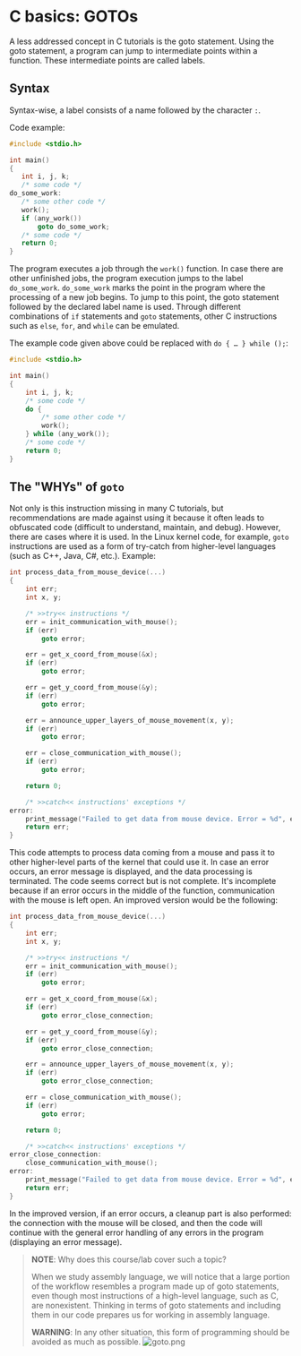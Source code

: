 # C basics: GOTOs

A less addressed concept in C tutorials is the goto statement.
Using the goto statement, a program can jump to intermediate points within a function.
These intermediate points are called labels.

## Syntax

Syntax-wise, a label consists of a name followed by the character `:`.

Code example:

 ```c
#include <stdio.h>

int main()
{
    int i, j, k;
    /* some code */
do_some_work:
    /* some other code */
    work();
    if (any_work())
        goto do_some_work;
    /* some code */
    return 0;
}
```

The program executes a job through the `work()` function.
In case there are other unfinished jobs, the program execution jumps to the label `do_some_work`.
`do_some_work` marks the point in the program where the processing of a new job begins.
To jump to this point, the goto statement followed by the declared label name is used.
Through different combinations of `if` statements and `goto` statements, other C instructions such as `else`, `for`, and `while` can be emulated.

The example code given above could be replaced with `do { … } while ();`:

```c
#include <stdio.h>

int main()
{
    int i, j, k;
    /* some code */
    do {
        /* some other code */
        work();
    } while (any_work());
    /* some code */
    return 0;
}
```

## The "WHYs" of `goto`

Not only is this instruction missing in many C tutorials, but recommendations are made against using it because it often leads to obfuscated code (difficult to understand, maintain, and debug).
However, there are cases where it is used.
In the Linux kernel code, for example, `goto` instructions are used as a form of try-catch from higher-level languages (such as C++, Java, C#, etc.).
Example:

```c
int process_data_from_mouse_device(...)
{
    int err;
    int x, y;

    /* >>try<< instructions */
    err = init_communication_with_mouse();
    if (err)
        goto error;

    err = get_x_coord_from_mouse(&x);
    if (err)
        goto error;

    err = get_y_coord_from_mouse(&y);
    if (err)
        goto error;

    err = announce_upper_layers_of_mouse_movement(x, y);
    if (err)
        goto error;

    err = close_communication_with_mouse();
    if (err)
        goto error;

    return 0;

    /* >>catch<< instructions' exceptions */
error:
    print_message("Failed to get data from mouse device. Error = %d", err);
    return err;
}
```

This code attempts to process data coming from a mouse and pass it to other higher-level parts of the kernel that could use it.
In case an error occurs, an error message is displayed, and the data processing is terminated.
The code seems correct but is not complete.
It's incomplete because if an error occurs in the middle of the function, communication with the mouse is left open.
An improved version would be the following:

```c
int process_data_from_mouse_device(...)
{
    int err;
    int x, y;

    /* >>try<< instructions */
    err = init_communication_with_mouse();
    if (err)
        goto error;

    err = get_x_coord_from_mouse(&x);
    if (err)
        goto error_close_connection;

    err = get_y_coord_from_mouse(&y);
    if (err)
        goto error_close_connection;

    err = announce_upper_layers_of_mouse_movement(x, y);
    if (err)
        goto error_close_connection;

    err = close_communication_with_mouse();
    if (err)
        goto error;

    return 0;

    /* >>catch<< instructions' exceptions */
error_close_connection:
    close_communication_with_mouse();
error:
    print_message("Failed to get data from mouse device. Error = %d", err);
    return err;
}
```

In the improved version, if an error occurs, a cleanup part is also performed: the connection with the mouse will be closed, and then the code will continue with the general error handling of any errors in the program (displaying an error message).

>**NOTE**: Why does this course/lab cover such a topic?
>
>When we study assembly language, we will notice that a large portion of the workflow resembles a program made up of goto statements, even though most instructions of a high-level language, such as C, are nonexistent.
>Thinking in terms of goto statements and including them in our code prepares us for working in assembly language.
>
>**WARNING**: In any other situation, this form of programming should be avoided as much as possible.
>![goto.png](https://imgs.xkcd.com/comics/goto.png)
